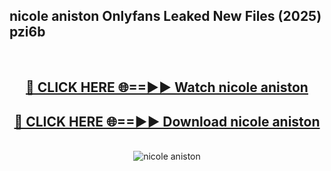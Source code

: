 <h2>nicole aniston Onlyfans Leaked New Files (2025) pzi6b</h2>
<br>
<div align="center">
<h2><a href="https://mediafiles.top/nicole_aniston&ref=git" rel="nofollow">🔴 CLICK HERE 🌐==►► Watch nicole aniston</a></h2>
<h2><a href="https://mediafiles.top/nicole_aniston&ref=git" rel="nofollow">🔴 CLICK HERE 🌐==►► Download nicole aniston</a></h2>
<br>
<a href="https://mediafiles.top/nicole_aniston&ref=git" rel="nofollow" data-target="animated-image.originalLink"><img src="https://i.ibb.co.com/xMMVF88/686577567.gif" alt="nicole aniston" style="max-width: 100%; display: inline-block;" data-target="animated-image.originalImage"></a>
</div>
<br>
<br>
